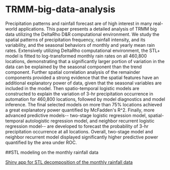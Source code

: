 # TRMM-big-data-analysis
Precipitation patterns and rainfall forecast are of high interest in many real-world applications.
This paper presents a detailed analysis of TRMM big data utilizing the DeltaRho D&R computational environment. We study the spatial patterns of precipitation frequency, rainfall intensity, and its variability, and the seasonal behaviors of monthly and yearly mean rain rates. Extensively utilizing DeltaRho computational environment, the STL+ model is fitted to log-transformed monthly rain rates on all 460,800 locations, demonstrating that a significantly larger portion of variation in the data can be explained by the seasonal component than the trend component. Further spatial correlation analysis of the remainder components provided a strong evidence that the spatial features have an additional explanatory power of data, given that the seasonal variables are included in the model. Then spatio-temporal logistic models are constructed to explain the variation of 3-hr precipitation occurrence in automation for 460,800 locations, followed by model diagnostics and model inference. The final selected models on more than 75% locations achieved a great explanatory power quantified by McFadden's R^2. Finally, more advanced predictive models-- two-stage logistic regression model, spatial-temporal autologistic regression model, and neighbor recurrent logistic regression model-- are developed to forecast the probability of 3-hr precipitation occurrence at all locations. Overall, two-stage model and neighbor recurrent model displayed significantly higher predictive power quantified by the area under ROC.

##STL modeling on the monthly rainfall data


[Shiny app for STL decomposition of the monthly rainfall data](https://qi-liu.shinyapps.io/stl_app/)
